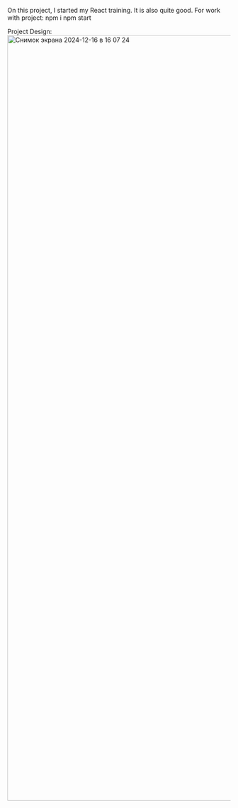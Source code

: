 On this project, I started my React training. It is also quite good.
For work with project:
npm i
npm start

Project Design:
<img width="1728" alt="Снимок экрана 2024-12-16 в 16 07 24" src="https://github.com/user-attachments/assets/d132ea80-ccea-4d05-9fb7-08df67031d1e" />

